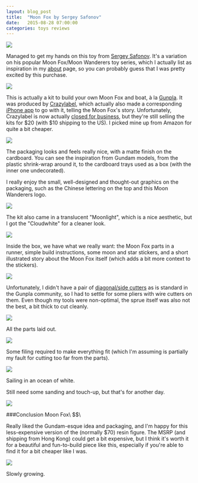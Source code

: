```yaml
---
layout: blog_post
title:  "Moon Fox by Sergey Safonov"
date:   2015-08-28 07:00:00
categories: toys reviews
---
```

![][August-28-1]

Managed to get my hands on this toy from [Sergey Safonov](http://sergeysafonov.com/). It's a variation on his popular Moon Fox/Moon Wanderers toy series, which I actually list as inspiration in my [about](/about) page, so you can probably guess that I was pretty excited by this purchase.

![][August-28-2]

This is actually a kit to build your own Moon Fox and boat, à la [Gunpla](https://en.wikipedia.org/wiki/Gundam_model). It was produced by [Crazylabel](http://crazylabel.com/), which actually also made a corresponding [iPhone app](http://crazylabel.com/papermoonapp/) to go with it, telling the Moon Fox's story. Unfortunately, Crazylabel is now actually [closed for business](http://blog.crazylabel.com/post/99042993124/announcement), but they're still selling the kits for $20 (with $10 shipping to the US). I picked mine up from Amazon for quite a bit cheaper.

![][August-28-3]

The packaging looks and feels really nice, with a matte finish on the cardboard. You can see the inspiration from Gundam models, from the plastic shrink-wrap around it, to the cardboard trays used as a box (with the inner one undecorated).

I really enjoy the small, well-designed and thought-out graphics on the packaging, such as the Chinese lettering on the top and this Moon Wanderers logo.

![][August-28-4]

The kit also came in a translucent "Moonlight", which is a nice aesthetic, but I got the "Cloudwhite" for a cleaner look.

![][August-28-5]

Inside the box, we have what we really want: the Moon Fox parts in a runner, simple build instructions, some moon and star stickers, and a short illustrated story about the Moon Fox itself (which adds a bit more context to the stickers).

![][August-28-6]

Unfortunately, I didn't have a pair of [diagonal/side cutters](https://en.wikipedia.org/wiki/Diagonal_pliers) as is standard in the Gunpla community, so I had to settle for some pliers with wire cutters on them. Even though my tools were non-optimal, the sprue itself was also not the best, a bit thick to cut cleanly.

![][August-28-7]

All the parts laid out.

![][August-28-8]

Some filing required to make everything fit (which I'm assuming is partially my fault for cutting too far from the parts).

![][August-28-9]

Sailing in an ocean of white.

Still need some sanding and touch-up, but that's for another day.

![][August-28-10]

###Conclusion
Moon Fox\\
$$\\
<span class="fa fa-star"></span>
<span class="fa fa-star"></span>
<span class="fa fa-star"></span>
<span class="fa fa-star"></span>
<span class="fa fa-star-o"></span>

Really liked the Gundam-esque idea and packaging, and I'm happy for this less-expensive version of the (normally $70) resin figure. The MSRP (and shipping from Hong Kong) could get a bit expensive, but I think it's worth it for a beautiful and fun-to-build piece like this, especially if you're able to find it for a bit cheaper like I was.

![][August-28-11]

Slowly growing.

[August-28-1]: https://raw.githubusercontent.com/echiou/echiou.github.io-images/master/August-28/August-28-1.jpg
[August-28-2]: https://raw.githubusercontent.com/echiou/echiou.github.io-images/master/August-28/August-28-2.jpg
[August-28-3]: https://raw.githubusercontent.com/echiou/echiou.github.io-images/master/August-28/August-28-3.jpg
[August-28-4]: https://raw.githubusercontent.com/echiou/echiou.github.io-images/master/August-28/August-28-4.jpg
[August-28-5]: https://raw.githubusercontent.com/echiou/echiou.github.io-images/master/August-28/August-28-5.jpg
[August-28-6]: https://raw.githubusercontent.com/echiou/echiou.github.io-images/master/August-28/August-28-6.jpg
[August-28-7]: https://raw.githubusercontent.com/echiou/echiou.github.io-images/master/August-28/August-28-7.jpg
[August-28-8]: https://raw.githubusercontent.com/echiou/echiou.github.io-images/master/August-28/August-28-8.jpg
[August-28-9]: https://raw.githubusercontent.com/echiou/echiou.github.io-images/master/August-28/August-28-9.jpg
[August-28-10]: https://raw.githubusercontent.com/echiou/echiou.github.io-images/master/August-28/August-28-10.jpg
[August-28-11]: https://raw.githubusercontent.com/echiou/echiou.github.io-images/master/August-28/August-28-11.jpg
